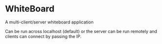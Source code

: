 WhiteBoard
==========

A multi-client/server whiteboard application

Can be run across localhost (default) or the server can be run remotely and clients can connect by passing the IP.
